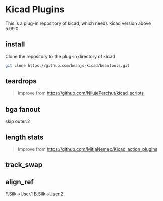 # Kicad Plugins

This is a plug-in repository of kicad, which needs kicad version above 5.99.0

## install

Clone the repository to the plug-in directory of kicad

```bash
git clone https://github.com/beanjs-kicad/beantools.git
```

## teardrops

> Improve from https://github.com/NilujePerchut/kicad_scripts

## bga fanout

skip outer:2

## length stats

> Improve from https://github.com/MitjaNemec/Kicad_action_plugins

## track_swap



## align_ref

F.Silk->User.1
B.Silk->User.2




